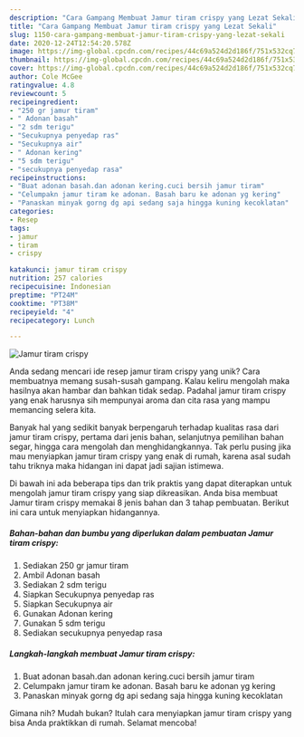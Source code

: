 ```yaml
---
description: "Cara Gampang Membuat Jamur tiram crispy yang Lezat Sekali"
title: "Cara Gampang Membuat Jamur tiram crispy yang Lezat Sekali"
slug: 1150-cara-gampang-membuat-jamur-tiram-crispy-yang-lezat-sekali
date: 2020-12-24T12:54:20.578Z
image: https://img-global.cpcdn.com/recipes/44c69a524d2d186f/751x532cq70/jamur-tiram-crispy-foto-resep-utama.jpg
thumbnail: https://img-global.cpcdn.com/recipes/44c69a524d2d186f/751x532cq70/jamur-tiram-crispy-foto-resep-utama.jpg
cover: https://img-global.cpcdn.com/recipes/44c69a524d2d186f/751x532cq70/jamur-tiram-crispy-foto-resep-utama.jpg
author: Cole McGee
ratingvalue: 4.8
reviewcount: 5
recipeingredient:
- "250 gr jamur tiram"
- " Adonan basah"
- "2 sdm terigu"
- "Secukupnya penyedap ras"
- "Secukupnya air"
- " Adonan kering"
- "5 sdm terigu"
- "secukupnya penyedap rasa"
recipeinstructions:
- "Buat adonan basah.dan adonan kering.cuci bersih jamur tiram"
- "Celumpakn jamur tiram ke adonan. Basah baru ke adonan yg kering"
- "Panaskan minyak gorng dg api sedang saja hingga kuning kecoklatan"
categories:
- Resep
tags:
- jamur
- tiram
- crispy

katakunci: jamur tiram crispy 
nutrition: 257 calories
recipecuisine: Indonesian
preptime: "PT24M"
cooktime: "PT38M"
recipeyield: "4"
recipecategory: Lunch

---
```



![Jamur tiram crispy](https://img-global.cpcdn.com/recipes/44c69a524d2d186f/751x532cq70/jamur-tiram-crispy-foto-resep-utama.jpg)

Anda sedang mencari ide resep jamur tiram crispy yang unik? Cara membuatnya memang susah-susah gampang. Kalau keliru mengolah maka hasilnya akan hambar dan bahkan tidak sedap. Padahal jamur tiram crispy yang enak harusnya sih mempunyai aroma dan cita rasa yang mampu memancing selera kita.

Banyak hal yang sedikit banyak berpengaruh terhadap kualitas rasa dari jamur tiram crispy, pertama dari jenis bahan, selanjutnya pemilihan bahan segar, hingga cara mengolah dan menghidangkannya. Tak perlu pusing jika mau menyiapkan jamur tiram crispy yang enak di rumah, karena asal sudah tahu triknya maka hidangan ini dapat jadi sajian istimewa.




Di bawah ini ada beberapa tips dan trik praktis yang dapat diterapkan untuk mengolah jamur tiram crispy yang siap dikreasikan. Anda bisa membuat Jamur tiram crispy memakai 8 jenis bahan dan 3 tahap pembuatan. Berikut ini cara untuk menyiapkan hidangannya.

<!--inarticleads1-->

##### Bahan-bahan dan bumbu yang diperlukan dalam pembuatan Jamur tiram crispy:

1. Sediakan 250 gr jamur tiram
1. Ambil  Adonan basah
1. Sediakan 2 sdm terigu
1. Siapkan Secukupnya penyedap ras
1. Siapkan Secukupnya air
1. Gunakan  Adonan kering
1. Gunakan 5 sdm terigu
1. Sediakan secukupnya penyedap rasa




<!--inarticleads2-->

##### Langkah-langkah membuat Jamur tiram crispy:

1. Buat adonan basah.dan adonan kering.cuci bersih jamur tiram
1. Celumpakn jamur tiram ke adonan. Basah baru ke adonan yg kering
1. Panaskan minyak gorng dg api sedang saja hingga kuning kecoklatan




Gimana nih? Mudah bukan? Itulah cara menyiapkan jamur tiram crispy yang bisa Anda praktikkan di rumah. Selamat mencoba!
